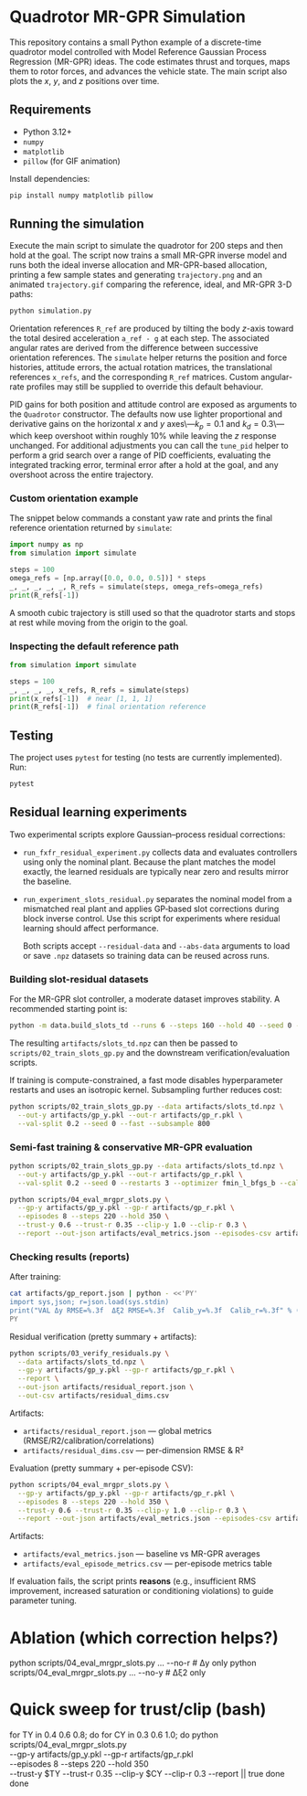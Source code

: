 # Quadrotor MR-GPR Simulation

This repository contains a small Python example of a discrete-time quadrotor model controlled with Model Reference Gaussian Process Regression (MR-GPR) ideas. The code estimates thrust and torques, maps them to rotor forces, and advances the vehicle state. The main script also plots the $x$, $y$, and $z$ positions over time.

## Requirements
- Python 3.12+
- `numpy`
- `matplotlib`
- `pillow` (for GIF animation)

Install dependencies:

```bash
pip install numpy matplotlib pillow
```

## Running the simulation
Execute the main script to simulate the quadrotor for 200 steps and then hold at the goal.  The script now trains a small MR-GPR inverse model and runs both the ideal inverse allocation and MR-GPR-based allocation, printing a few sample states and generating `trajectory.png` and an animated `trajectory.gif` comparing the reference, ideal, and MR-GPR 3-D paths:

```bash
python simulation.py
```

Orientation references `R_ref` are produced by tilting the body $z$-axis toward
the total desired acceleration `a_ref - g` at each step.  The associated angular
rates are derived from the difference between successive orientation references.
The `simulate` helper returns the position and force histories, attitude errors,
the actual rotation matrices, the translational references `x_refs`, and the
corresponding `R_ref` matrices.  Custom angular-rate profiles may still be
supplied to override this default behaviour.

PID gains for both position and attitude control are exposed as arguments to
the `Quadrotor` constructor. The defaults now use lighter proportional and
derivative gains on the horizontal $x$ and $y$ axes\—$k_p=0.1$ and
$k_d=0.3$\—which keep overshoot within roughly $10\%$ while leaving the $z$
response unchanged. For additional adjustments you can call the `tune_pid`
helper to perform a grid search over a range of PID coefficients, evaluating
the integrated tracking error, terminal error after a hold at the goal, and any
overshoot across the entire trajectory.

### Custom orientation example

The snippet below commands a constant yaw rate and prints the final reference
orientation returned by `simulate`:

```python
import numpy as np
from simulation import simulate

steps = 100
omega_refs = [np.array([0.0, 0.0, 0.5])] * steps
_, _, _, _, _, R_refs = simulate(steps, omega_refs=omega_refs)
print(R_refs[-1])
```

A smooth cubic trajectory is still used so that the quadrotor starts and stops
at rest while moving from the origin to the goal.

### Inspecting the default reference path

```python
from simulation import simulate

steps = 100
_, _, _, _, x_refs, R_refs = simulate(steps)
print(x_refs[-1])  # near [1, 1, 1]
print(R_refs[-1])  # final orientation reference
```

## Testing
The project uses `pytest` for testing (no tests are currently implemented). Run:

```bash
pytest
```

## Residual learning experiments

Two experimental scripts explore Gaussian–process residual corrections:

- `run_fxfr_residual_experiment.py` collects data and evaluates controllers
  using only the nominal plant.  Because the plant matches the model exactly,
  the learned residuals are typically near zero and results mirror the
  baseline.
- `run_experiment_slots_residual.py` separates the nominal model from a
  mismatched real plant and applies GP‑based slot corrections during block
  inverse control.  Use this script for experiments where residual learning
  should affect performance.

  Both scripts accept `--residual-data` and `--abs-data` arguments to load or
  save `.npz` datasets so training data can be reused across runs.

### Building slot-residual datasets

For the MR-GPR slot controller, a moderate dataset improves stability.  A
recommended starting point is:

```bash
python -m data.build_slots_td --runs 6 --steps 160 --hold 40 --seed 0 --out artifacts/slots_td.npz
```

The resulting `artifacts/slots_td.npz` can then be passed to
`scripts/02_train_slots_gp.py` and the downstream verification/evaluation
scripts.

If training is compute-constrained, a fast mode disables hyperparameter
restarts and uses an isotropic kernel. Subsampling further reduces cost:

```bash
python scripts/02_train_slots_gp.py --data artifacts/slots_td.npz \
  --out-y artifacts/gp_y.pkl --out-r artifacts/gp_r.pkl \
  --val-split 0.2 --seed 0 --fast --subsample 800
```

### Semi-fast training & conservative MR-GPR evaluation

```bash
python scripts/02_train_slots_gp.py --data artifacts/slots_td.npz \
  --out-y artifacts/gp_y.pkl --out-r artifacts/gp_r.pkl \
  --val-split 0.2 --seed 0 --restarts 3 --optimizer fmin_l_bfgs_b --calibrate --strict

python scripts/04_eval_mrgpr_slots.py \
  --gp-y artifacts/gp_y.pkl --gp-r artifacts/gp_r.pkl \
  --episodes 8 --steps 220 --hold 350 \
  --trust-y 0.6 --trust-r 0.35 --clip-y 1.0 --clip-r 0.3 \
  --report --out-json artifacts/eval_metrics.json --episodes-csv artifacts/eval_episode_metrics.csv
```

### Checking results (reports)

After training:
```bash
cat artifacts/gp_report.json | python - <<'PY'
import sys,json; r=json.load(sys.stdin)
print("VAL Δy RMSE=%.3f  Δξ2 RMSE=%.3f  Calib_y=%.3f  Calib_r=%.3f" % (r["rmse_y"], r["rmse_r"], r["calib_y"], r["calib_r"]))
PY
```

Residual verification (pretty summary + artifacts):
```bash
python scripts/03_verify_residuals.py \
  --data artifacts/slots_td.npz \
  --gp-y artifacts/gp_y.pkl --gp-r artifacts/gp_r.pkl \
  --report \
  --out-json artifacts/residual_report.json \
  --out-csv artifacts/residual_dims.csv
```
Artifacts:
- `artifacts/residual_report.json` — global metrics (RMSE/R2/calibration/correlations)
- `artifacts/residual_dims.csv` — per-dimension RMSE & R²

Evaluation (pretty summary + per-episode CSV):
```bash
python scripts/04_eval_mrgpr_slots.py \
  --gp-y artifacts/gp_y.pkl --gp-r artifacts/gp_r.pkl \
  --episodes 8 --steps 220 --hold 350 \
  --trust-y 0.6 --trust-r 0.35 --clip-y 1.0 --clip-r 0.3 \
  --report --out-json artifacts/eval_metrics.json --episodes-csv artifacts/eval_episode_metrics.csv
```
Artifacts:
- `artifacts/eval_metrics.json` — baseline vs MR-GPR averages
- `artifacts/eval_episode_metrics.csv` — per-episode metrics table

If evaluation fails, the script prints **reasons** (e.g., insufficient RMS improvement, increased saturation or conditioning violations) to guide parameter tuning.

# Ablation (which correction helps?)
python scripts/04_eval_mrgpr_slots.py ... --no-r   # Δy only
python scripts/04_eval_mrgpr_slots.py ... --no-y   # Δξ2 only

# Quick sweep for trust/clip (bash)
for TY in 0.4 0.6 0.8; do
  for CY in 0.3 0.6 1.0; do
    python scripts/04_eval_mrgpr_slots.py \
      --gp-y artifacts/gp_y.pkl --gp-r artifacts/gp_r.pkl \
      --episodes 8 --steps 220 --hold 350 \
      --trust-y $TY --trust-r 0.35 --clip-y $CY --clip-r 0.3 --report || true
  done
done


